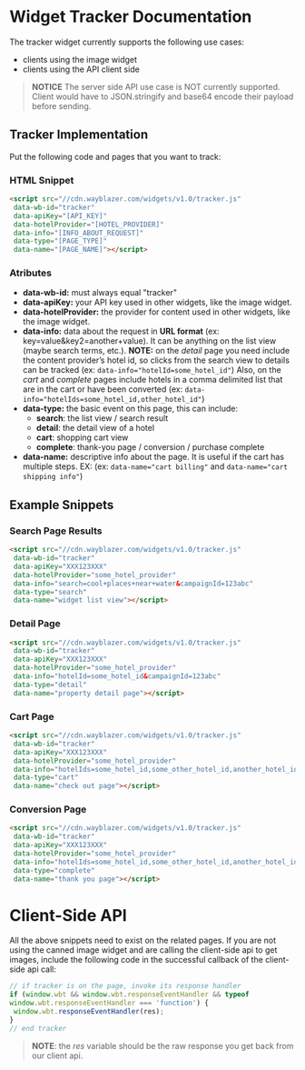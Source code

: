 # Widget Tracker Documentation

The tracker widget currently supports the following use cases:

+ clients using the image widget
+ clients using the API client side

> __NOTICE__ The server side API use case is NOT currently supported.  Client would have to JSON.stringify and base64 encode their payload before sending.

## Tracker Implementation

Put the following code and pages that you want to track:
### HTML Snippet
```html
<script src="//cdn.wayblazer.com/widgets/v1.0/tracker.js"
 data-wb-id="tracker"
 data-apiKey="[API_KEY]"
 data-hotelProvider="[HOTEL_PROVIDER]"
 data-info="[INFO_ABOUT_REQUEST]"
 data-type="[PAGE_TYPE]"
 data-name="[PAGE_NAME]"></script>
```
### Atributes
+ __data-wb-id:__ must always equal "tracker"
+ __data-apiKey:__ your API key used in other widgets, like the image widget.
+ __data-hotelProvider:__ the provider for content used in other widgets, like the image widget.
+ __data-info:__ data about the request in __URL format__ (ex: key=value&key2=another+value). It can be anything on the list view (maybe search terms, etc.). **NOTE:** on the *detail* page you need include the content provider’s hotel id, so clicks from the search view to details can be tracked (ex: ```data-info="hotelId=some_hotel_id"```) Also, on the *cart* and *complete* pages include hotels in a comma delimited list that are in the cart or have been converted  (ex: ```data-info="hotelIds=some_hotel_id,other_hotel_id"```)
+ __data-type:__ the basic event on this page, this can include: 
	+ __search__: the list view / search result
	+ __detail__: the detail view of a hotel
	+ __cart__: shopping cart view
	+ __complete__: thank-you page / conversion / purchase complete
+ __data-name:__ descriptive info about the page. It is useful if the cart has multiple steps. EX: (ex: ```data-name="cart billing"``` and ```data-name="cart shipping info"```)

## Example Snippets
### Search Page Results
```html
<script src="//cdn.wayblazer.com/widgets/v1.0/tracker.js"
 data-wb-id="tracker"
 data-apiKey="XXX123XXX"
 data-hotelProvider="some_hotel_provider"
 data-info="search=cool+places+near+water&campaignId=123abc"
 data-type="search"
 data-name="widget list view"></script>
```

### Detail Page
```html
<script src="//cdn.wayblazer.com/widgets/v1.0/tracker.js"
 data-wb-id="tracker"
 data-apiKey="XXX123XXX"
 data-hotelProvider="some_hotel_provider"
 data-info="hotelId=some_hotel_id&campaignId=123abc"
 data-type="detail"
 data-name="property detail page"></script>
```

### Cart Page
```html
<script src="//cdn.wayblazer.com/widgets/v1.0/tracker.js"
 data-wb-id="tracker"
 data-apiKey="XXX123XXX"
 data-hotelProvider="some_hotel_provider"
 data-info="hotelIds=some_hotel_id,some_other_hotel_id,another_hotel_id&campaignId=123abc"
 data-type="cart"
 data-name="check out page"></script>
```

### Conversion Page
```html
<script src="//cdn.wayblazer.com/widgets/v1.0/tracker.js"
 data-wb-id="tracker"
 data-apiKey="XXX123XXX"
 data-hotelProvider="some_hotel_provider"
 data-info="hotelIds=some_hotel_id,some_other_hotel_id,another_hotel_id&campaignId=123abc"
 data-type="complete"
 data-name="thank you page"></script>
```

# Client-Side API
All the above snippets need to exist on the related pages. If you are not using the canned image widget and are calling the client-side api to get images, include the following code in the successful callback of the client-side api call:
```javascript
// if tracker is on the page, invoke its response handler
if (window.wbt && window.wbt.responseEventHandler && typeof
window.wbt.responseEventHandler === 'function') {
 window.wbt.responseEventHandler(res);
}
// end tracker
```
> __NOTE__: the *res* variable should be the raw response you get back from our client api.
 
